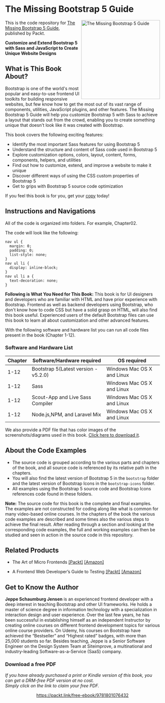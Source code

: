 # The Missing Bootstrap 5 Guide

<a href="https://www.packtpub.com/product/the-missing-bootstrap-5-guide/9781801076432"><img src="https://static.packt-cdn.com/products/9781801076432/cover/smaller" alt="The Missing Bootstrap 5 Guide" height="256px" align="right"></a>

This is the code repository for [The Missing Bootstrap 5 Guide](https://www.packtpub.com/product/the-missing-bootstrap-5-guide/9781801076432), published by Packt.

**Customize and Extend Bootstrap 5 with Sass and JavaScript to Create Unique Website Designs**

## What is This Book About?
Bootstrap is one of the world's most popular and easy-to-use frontend UI toolkits for building responsive websites, but few know how to get the most out of its vast range of components, utilities, JavaScript plugins, and other features. The Missing Bootstrap 5 Guide will help you customize Bootstrap 5 with Sass to achieve a layout that stands out from the crowd, enabling you to create something unique that doesn't look like it was created with Bootstrap.

This book covers the following exciting features:
* Identify the most important Sass features for using Bootstrap 5
* Understand the structure and content of Sass code used in Bootstrap 5
* Explore customization options, colors, layout, content, forms, components, helpers, and utilities
* Find out how to customize, extend, and improve a website to make it unique
* Discover different ways of using the CSS custom properties of Bootstrap 5
* Get to grips with Bootstrap 5 source code optimization

If you feel this book is for you, get your [copy](https://www.amazon.com/Missing-Bootstrap-Guide-Customize-JavaScript/dp/180107643X) today!


## Instructions and Navigations
All of the code is organized into folders. For example, Chapter02.

The code will look like the following:
```
nav ul {
  margin: 0;
  padding: 0;
  list-style: none;
}
nav ul li {
  display: inline-block;
}
nav ul li a {
  text-decoration: none;
}
```

**Following is What You Need for This Book:**
This book is for UI designers and developers who are familiar with HTML and have prior experience with Bootstrap. Frontend as well as backend developers using Bootstrap, who don't know how to code CSS but have a solid grasp on HTML, will also find this book useful. Experienced users of the default Bootstrap files can use this book to learn all about customization and other advanced features.

With the following software and hardware list you can run all code files present in the book (Chapter 1-12).

### Software and Hardware List
| Chapter | Software/Hardware required | OS required |
| -------- | ------------------------------------ | ----------------------------------- |
| 1-12 | Bootstrap 5(Latest version - v5.2.0) | Windows Mac OS X and Linux  |
| 1-12 | Sass| Windows Mac OS X and Linux  |
| 1-12 | Scout-App and Live Sass Compiler| Windows Mac OS X and Linux  |
| 1-12 | Node.js,NPM, and Laravel Mix| Windows Mac OS X and Linux  |

We also provide a PDF file that has color images of the screenshots/diagrams used in this book. [Click here to download it](https://packt.link/yXP75).

## About the Code Examples
* The source code is grouped according to the various parts and chapters of the book, and all source code is referenced by its relative path in the chapters.
* You will also find the latest version of Bootstrap 5 in the `bootstrap` folder and the latest version of Bootstrap Icons in the `bootstrap-icons` folder.
* All examples using the Bootstrap 5 source code and Bootstrap Icons references code found in these folders.

**Note:** The source code for this book is the complete and final examples. The examples are not constructed for coding along like what is common for many video-based online courses. In the chapters of the book the various code examples are described and some times also the various steps to achieve the final result. After reading through a section and looking at the corresponding code examples, the full and working examples can then be studied and seen in action in the source code in this repository.

## Related Products
* The Art of Micro Frontends [[Packt]](https://www.packtpub.com/product/the-art-of-micro-frontends/9781800563568) [[Amazon]](https://www.amazon.com/Art-Micro-Frontends-compositional-application/dp/1800563566)

* A Frontend Web Developer’s Guide to Testing [[Packt]](https://www.packtpub.com/product/a-front-end-web-developer-s-guide-to-testing/9781803238319) [[Amazon]](https://www.amazon.com/Frontend-Web-Developers-Guide-Testing/dp/1803238313/ref=tmm_pap_swatch_0?_encoding=UTF8&qid=&sr=)


## Get to Know the Author

**Jeppe Schaumburg Jensen**
is an experienced frontend developer with a deep interest in teaching Bootstrap and other UI frameworks. He holds a master of science degree in information technology with a specialization in interaction design and user experience. Over the last few years, he has been successful in establishing himself as an independent Instructor by creating online courses on different frontend development topics for various online course providers. On Udemy, his courses on Bootstrap have achieved the “Bestseller” and “Highest rated” badges, with more than 25,000 students so far. Besides teaching, Jeppe is a Senior Software Engineer on the Design System Team at Siteimprove, a multinational and industry-leading Software-as-a-Service (SaaS) company.
### Download a free PDF

 <i>If you have already purchased a print or Kindle version of this book, you can get a DRM-free PDF version at no cost.<br>Simply click on the link to claim your free PDF.</i>
<p align="center"> <a href="https://packt.link/free-ebook/9781801076432">https://packt.link/free-ebook/9781801076432 </a> </p>